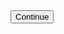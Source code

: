
<html>
 <body>
   <button onclick="window.location.href='/Pages/home/index.html'">Continue</button>
 </body>
</html>
